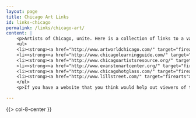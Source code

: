 ```yaml
---
layout: page
title: Chicago Art Links
id: links-chicago
permalink: /links/chicago-art/
content: |
    <p>Artists of Chicago, unite. Here is a collection of links to a variety of art sources in Chicago. From artist's groups (like the Fire Arts Center) to online art information. All of the links below open in a new window so when you're done browsing be sure to stop back and <a href="membership.html">sign up for classes</a> at the Fire Arts Center of Chicago.</p>
    <ul>
    <li><strong><a href="http://www.artworldchicago.com/" target="firearts">Art World Chicago</a></strong> is a valuable resource for Chicago artists of all makes and models. With links to over 300 artists viewable online, links to art classes in Chicago, supplies, and more this site will help you with your artworks from supply to demand.</li>
    <li><strong><a href="http://www.chicagolearningguide.com/" target="firearts">The Chicago Learning Guide</a></strong> is a great way to access more of Chicago's smarter side. Here you will find articles about a number of classes in Chicago including a wide range of art groups that offere classes, as well. A great way to broaden your artistic horizons!</li>
    <li><strong><a href="http://www.chicagoartistsresource.org/" target="firearts">The Chicago Artists Resource</a></strong> presents a number of great articles which attack the issues with which artists grapple like finding studio space and that crazy little thing called inspiration. Real life stories from artists make this a great way to clear your head after a rough day of distributing slides...you really are not alone.</li>
    <li><strong><a href="http://www.evanstonartcenter.org/" target="firearts">The Evanston Art Center</a></strong> has been offering classes, contemporary art exhibitions, and education programs for children and seniors for over 75 years. All of this adds up to promote their mission of making contemporary art accessible to the general public.</li>
    <li><strong><a href="http://www.chicagohotglass.com/" target="firearts">Chicago Hot Glass</a></strong> is another great place to warm up in the city. We at the <em>fire arts center of chicago</em> sure love our fire, but thanks to these guys, we are not alone in that respect. This group of fire-lovers share their glass-blowing craft with all those interested. They feature some great classes and events like the <em>Third Monday Jazz Nights</em> which incorporates some great jazz alongside glass blowing demos.</li>
    <li><strong><a href="http://www.lillstreet.com/" target="firearts">The Lillstreet Art Center</a></strong>, like the Fire Arts Center, is a non-profit arts education center. They offer a long list of classes ranging from painting, pottery, and textiles. Having groups like Lillstreet helps to make Chicago a great place to be for any aspiring artist.</li>
    </ul>
    <p>If you have a website that you think would help out viewers of the Fire Arts website, email your link and a brief description of the site to <a href="&#109;&#97;&#105;&#108;&#116;&#111;&#58;&#112;&#115;&#121;&#99;&#104;&#105;&#99;&#116;&#111;&#97;&#100;&#64;&#115;&#98;&#99;&#103;&#108;&#111;&#98;&#97;&#108;&#46;&#110;&#101;&#116;?subject=Fire%20Arts:%20Website%20Link%20Recommendation">Fire Arts</a></p>

---
```


{{> col-8-center }}
